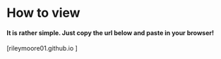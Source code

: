 <h1> How to view </h1>

<h4> It is rather simple. Just copy the url below and paste in your browser! </h4>

[rileymoore01.github.io ]
